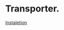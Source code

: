 # Transporter.

<a href='https://www.digitalocean.com/community/tutorials/how-to-sync-transformed-data-from-mongodb-to-elasticsearch-with-transporter-on-ubuntu-16-04' target="_blank">
Instaletion
</a>